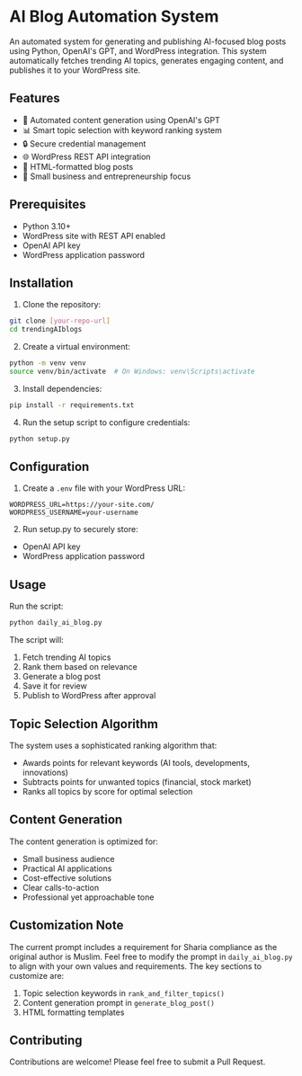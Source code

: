 # AI Blog Automation System

An automated system for generating and publishing AI-focused blog posts using Python, OpenAI's GPT, and WordPress integration. This system automatically fetches trending AI topics, generates engaging content, and publishes it to your WordPress site.

## Features

- 🤖 Automated content generation using OpenAI's GPT
- 📊 Smart topic selection with keyword ranking system
- 🔒 Secure credential management
- 🌐 WordPress REST API integration
- 📝 HTML-formatted blog posts
- 🎯 Small business and entrepreneurship focus

## Prerequisites

- Python 3.10+
- WordPress site with REST API enabled
- OpenAI API key
- WordPress application password

## Installation

1. Clone the repository:
```bash
git clone [your-repo-url]
cd trendingAIblogs
```

2. Create a virtual environment:
```bash
python -m venv venv
source venv/bin/activate  # On Windows: venv\Scripts\activate
```

3. Install dependencies:
```bash
pip install -r requirements.txt
```

4. Run the setup script to configure credentials:
```bash
python setup.py
```

## Configuration

1. Create a `.env` file with your WordPress URL:
```
WORDPRESS_URL=https://your-site.com/
WORDPRESS_USERNAME=your-username
```

2. Run setup.py to securely store:
- OpenAI API key
- WordPress application password

## Usage

Run the script:
```bash
python daily_ai_blog.py
```

The script will:
1. Fetch trending AI topics
2. Rank them based on relevance
3. Generate a blog post
4. Save it for review
5. Publish to WordPress after approval

## Topic Selection Algorithm

The system uses a sophisticated ranking algorithm that:
- Awards points for relevant keywords (AI tools, developments, innovations)
- Subtracts points for unwanted topics (financial, stock market)
- Ranks all topics by score for optimal selection

## Content Generation

The content generation is optimized for:
- Small business audience
- Practical AI applications
- Cost-effective solutions
- Clear calls-to-action
- Professional yet approachable tone

## Customization Note

The current prompt includes a requirement for Sharia compliance as the original author is Muslim. Feel free to modify the prompt in `daily_ai_blog.py` to align with your own values and requirements. The key sections to customize are:

1. Topic selection keywords in `rank_and_filter_topics()`
2. Content generation prompt in `generate_blog_post()`
3. HTML formatting templates

## Contributing

Contributions are welcome! Please feel free to submit a Pull Request.
